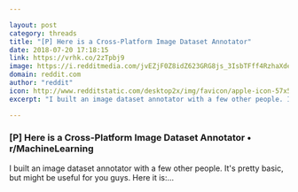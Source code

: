 ```yaml
---

layout: post
category: threads
title: "[P] Here is a Cross-Platform Image Dataset Annotator"
date: 2018-07-20 17:18:15
link: https://vrhk.co/2zTpbj9
image: https://i.redditmedia.com/jvEZjF0Z8idZ623GRG8js_3IsbTFff4RzhaXdeIR6ZM.jpg?w=320&s=3a7a6315619102d9e9ebcc1142ec4c4c
domain: reddit.com
author: "reddit"
icon: http://www.redditstatic.com/desktop2x/img/favicon/apple-icon-57x57.png
excerpt: "I built an image dataset annotator with a few other people. It's pretty basic, but might be useful for you guys. Here it is:..."

---
```


### [P] Here is a Cross-Platform Image Dataset Annotator • r/MachineLearning

I built an image dataset annotator with a few other people. It's pretty basic, but might be useful for you guys. Here it is:...